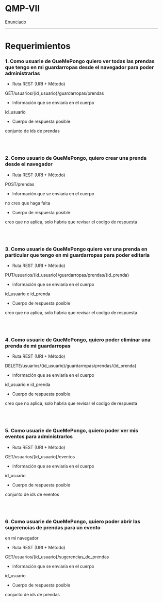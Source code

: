 # QMP-VII

[Enunciado](https://docs.google.com/document/d/1ERlDghk47Yc1_V1SQ7oCnZAC4bubHx7ZhQXS3naKMJA/edit#)

---

# Requerimientos

### 1. Como usuarie de QueMePongo quiero ver todas las prendas que tengo en mi guardarropas desde el navegador para poder administrarlas

+ Ruta REST (URI + Método)

GET/usuarios/{id_usuario}/guardarropas/prendas

+ Información que se enviaría en el cuerpo

id_usuario

+ Cuerpo de respuesta posible

conjunto de ids de prendas

<br/>
<br/>

### 2. Como usuario de QueMePongo, quiero crear una prenda desde el navegador

+ Ruta REST (URI + Método)

POST/prendas

+ Información que se enviaría en el cuerpo

no creo que haga falta

+ Cuerpo de respuesta posible

creo que no aplica, solo habria que revisar el codigo de respuesta

<br/>
<br/>

### 3. Como usuarie de QueMePongo quiero ver una prenda en particular que tengo en mi guardarropas para poder editarla

+ Ruta REST (URI + Método)

PUT/usuarios/{id_usuario}/guardarropas/prendas/{id_prenda}

+ Información que se enviaría en el cuerpo

id_usuario e id_prenda

+ Cuerpo de respuesta posible

creo que no aplica, solo habria que revisar el codigo de respuesta

<br/>
<br/>

### 4. Como usuarie de QueMePongo, quiero poder eliminar una prenda de mi guardarropas

+ Ruta REST (URI + Método)

DELETE/usuarios/{id_usuario}/guardarropas/prendas/{id_prenda}

+ Información que se enviaría en el cuerpo

id_usuario e id_prenda

+ Cuerpo de respuesta posible

creo que no aplica, solo habria que revisar el codigo de respuesta

<br/>
<br/>

### 5. Como usuarie de QueMePongo, quiero poder ver mis eventos para administrarlos

+ Ruta REST (URI + Método)

GET/usuarios/{id_usuario}/eventos

+ Información que se enviaría en el cuerpo

id_usuario

+ Cuerpo de respuesta posible

conjunto de ids de eventos

<br/>
<br/>

### 6. Como usuarie de QueMePongo, quiero poder abrir las sugerencias de prendas para un evento 
en mi navegador

+ Ruta REST (URI + Método)

GET/usuarios/{id_usuario}/sugerencias_de_prendas

+ Información que se enviaría en el cuerpo

id_usuario

+ Cuerpo de respuesta posible

conjunto de ids de prendas

<br/>
<br/>
